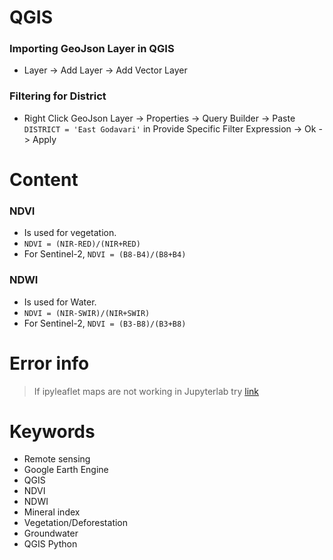 # QGIS
### Importing GeoJson Layer in QGIS
- Layer -> Add Layer -> Add Vector Layer

### Filtering for District
- Right Click GeoJson Layer -> Properties -> Query Builder -> Paste `DISTRICT = 'East Godavari'` in Provide Specific Filter Expression -> Ok -> Apply

# Content
### NDVI
- Is used for vegetation.
- `NDVI = (NIR-RED)/(NIR+RED)`
- For Sentinel-2, `NDVI = (B8-B4)/(B8+B4)`
### NDWI
- Is used for Water.
- `NDVI = (NIR-SWIR)/(NIR+SWIR)`
- For Sentinel-2, `NDVI = (B3-B8)/(B3+B8)`

# Error info
> If ipyleaflet maps are not working in Jupyterlab try [link](https://ipywidgets.readthedocs.io/en/stable/user_install.html)

# Keywords
- Remote sensing
- Google Earth Engine
- QGIS
- NDVI
- NDWI
- Mineral index
- Vegetation/Deforestation
- Groundwater
- QGIS Python